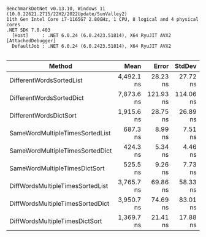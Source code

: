 ```

BenchmarkDotNet v0.13.10, Windows 11 (10.0.22621.2715/22H2/2022Update/SunValley2)
11th Gen Intel Core i7-1165G7 2.80GHz, 1 CPU, 8 logical and 4 physical cores
.NET SDK 7.0.403
  [Host]     : .NET 6.0.24 (6.0.2423.51814), X64 RyuJIT AVX2 [AttachedDebugger]
  DefaultJob : .NET 6.0.24 (6.0.2423.51814), X64 RyuJIT AVX2


```
| Method                           | Mean       | Error     | StdDev    |
|--------------------------------- |-----------:|----------:|----------:|
| DifferentWordsSortedList         | 4,492.1 ns |  28.23 ns |  27.72 ns |
| DifferentWordsSortedDict         | 7,873.6 ns | 121.93 ns | 114.06 ns |
| DifferentWordsDictSort           | 1,915.6 ns |  28.75 ns |  26.89 ns |
| SameWordMultipleTimesSortedList  |   687.3 ns |   8.99 ns |   7.51 ns |
| SameWordMultipleTimesSortedDict  |   424.3 ns |   5.34 ns |   4.46 ns |
| SameWordMultipleTimesDictSort    |   525.5 ns |   9.26 ns |   7.73 ns |
| DiffWordsMultipleTimesSortedList | 3,765.7 ns |  69.86 ns |  58.33 ns |
| DiffWordsMultipleTimesSortedDict | 3,950.7 ns |  74.69 ns |  83.01 ns |
| DiffWordsMultipleTimesDictSort   | 1,369.7 ns |  21.41 ns |  17.88 ns |
